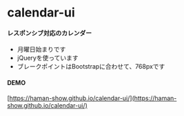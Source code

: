 # calendar-ui
#### レスポンシブ対応のカレンダー  
* 月曜日始まりです
* jQueryを使っています
* ブレークポイントはBootstrapに合わせて、768pxです
#### DEMO
[https://haman-show.github.io/calendar-ui/](https://haman-show.github.io/calendar-ui/)
